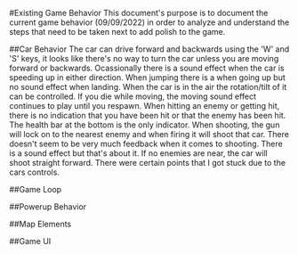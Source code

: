 #Existing Game Behavior
This document's purpose is to document the current game behavior (09/09/2022) in order to analyze and understand the steps that need to be taken next to add polish to the game.

##Car Behavior
The car can drive forward and backwards using the 'W' and 'S' keys, it looks like there's no way to turn the car unless you are moving forward or backwards. Ocassionally there is a sound effect when the car is speeding up in either direction. When jumping there is a when going up but no sound effect when landing. When the car is in the air the rotation/tilt of it can be controlled. If you die while moving, the moving sound effect continues to play until you respawn. When hitting an enemy or getting hit, there is no indication that you have been hit or that the enemy has been hit. The health bar at the bottom is the only indicator. When shooting, the gun will lock on to the nearest enemy and when firing it will shoot that car. There doesn't seem to be very much feedback when it comes to shooting. There is a sound effect but that's about it. If no enemies are near, the car will shoot straight forward. There were certain points that I got stuck due to the cars controls.

##Game Loop

##Powerup Behavior

##Map Elements

##Game UI
